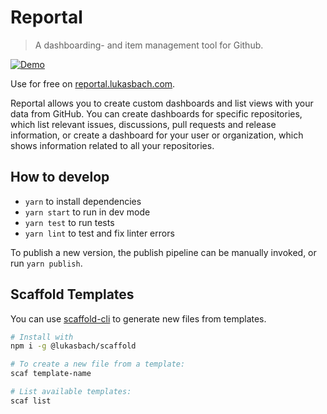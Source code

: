 # Reportal

> A dashboarding- and item management tool for Github.

[![Demo](https://raw.githubusercontent.com/lukasbach/hellogh/main/src/assets/demo-medium.gif)](https://reportal.lukasbach.com)

Use for free on [reportal.lukasbach.com](https://reportal.lukasbach.com).

Reportal allows you to create custom dashboards and list views with your data from
GitHub. You can create dashboards for specific repositories, which list relevant
issues, discussions, pull requests and release information, or create a dashboard
for your user or organization, which shows information related to all your
repositories.

## How to develop

- `yarn` to install dependencies
- `yarn start` to run in dev mode
- `yarn test` to run tests
- `yarn lint` to test and fix linter errors

To publish a new version, the publish pipeline can be manually
invoked, or run `yarn publish`.


## Scaffold Templates

You can use [scaffold-cli](https://github.com/lukasbach.com/scaffold-cli) to generate new files from
templates.

```bash
# Install with
npm i -g @lukasbach/scaffold

# To create a new file from a template:
scaf template-name

# List available templates:
scaf list
```
